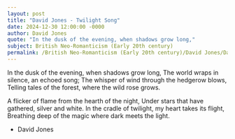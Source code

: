 ```yaml
---
layout: post
title: "David Jones - Twilight Song"
date: 2024-12-30 12:00:00 -0000
author: David Jones
quote: "In the dusk of the evening, when shadows grow long,"
subject: British Neo-Romanticism (Early 20th century)
permalink: /British Neo-Romanticism (Early 20th century)/David Jones/David Jones - Twilight Song
---
```


In the dusk of the evening, when shadows grow long,
The world wraps in silence, an echoed song;
The whisper of wind through the hedgerow blows,
Telling tales of the forest, where the wild rose grows.

A flicker of flame from the hearth of the night,
Under stars that have gathered, silver and white.
In the cradle of twilight, my heart takes its flight,
Breathing deep of the magic where dark meets the light.

- David Jones
